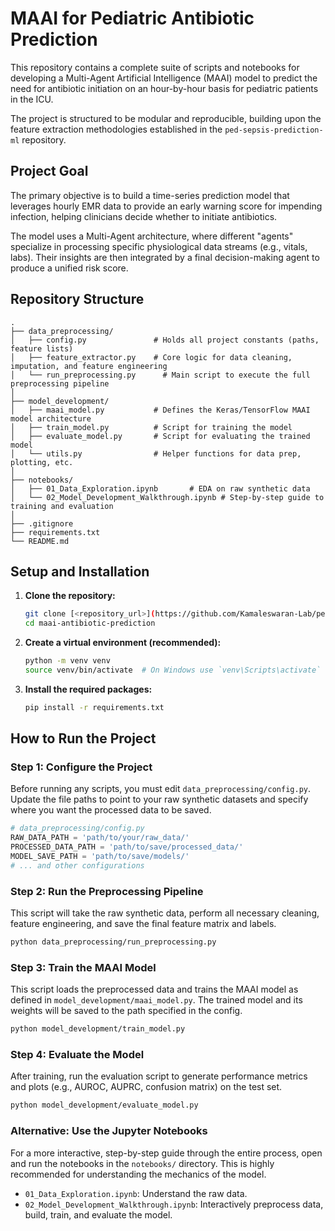 # MAAI for Pediatric Antibiotic Prediction

This repository contains a complete suite of scripts and notebooks for developing a Multi-Agent Artificial Intelligence (MAAI) model to predict the need for antibiotic initiation on an hour-by-hour basis for pediatric patients in the ICU.

The project is structured to be modular and reproducible, building upon the feature extraction methodologies established in the `ped-sepsis-prediction-ml` repository.

## Project Goal

The primary objective is to build a time-series prediction model that leverages hourly EMR data to provide an early warning score for impending infection, helping clinicians decide whether to initiate antibiotics.

The model uses a Multi-Agent architecture, where different "agents" specialize in processing specific physiological data streams (e.g., vitals, labs). Their insights are then integrated by a final decision-making agent to produce a unified risk score.

## Repository Structure

```
.
├── data_preprocessing/
│   ├── config.py               # Holds all project constants (paths, feature lists)
│   ├── feature_extractor.py    # Core logic for data cleaning, imputation, and feature engineering
│   └── run_preprocessing.py      # Main script to execute the full preprocessing pipeline
│
├── model_development/
│   ├── maai_model.py           # Defines the Keras/TensorFlow MAAI model architecture
│   ├── train_model.py          # Script for training the model
│   ├── evaluate_model.py       # Script for evaluating the trained model
│   └── utils.py                # Helper functions for data prep, plotting, etc.
│
├── notebooks/
│   ├── 01_Data_Exploration.ipynb       # EDA on raw synthetic data
│   └── 02_Model_Development_Walkthrough.ipynb # Step-by-step guide to training and evaluation
│
├── .gitignore
├── requirements.txt
└── README.md
```

## Setup and Installation

1.  **Clone the repository:**
    ```bash
    git clone [<repository_url>](https://github.com/Kamaleswaran-Lab/pedABX_MAAI)
    cd maai-antibiotic-prediction
    ```

2.  **Create a virtual environment (recommended):**
    ```bash
    python -m venv venv
    source venv/bin/activate  # On Windows use `venv\Scripts\activate`
    ```

3.  **Install the required packages:**
    ```bash
    pip install -r requirements.txt
    ```

## How to Run the Project

### Step 1: Configure the Project

Before running any scripts, you must edit `data_preprocessing/config.py`. Update the file paths to point to your raw synthetic datasets and specify where you want the processed data to be saved.

```python
# data_preprocessing/config.py
RAW_DATA_PATH = 'path/to/your/raw_data/'
PROCESSED_DATA_PATH = 'path/to/save/processed_data/'
MODEL_SAVE_PATH = 'path/to/save/models/'
# ... and other configurations
```

### Step 2: Run the Preprocessing Pipeline

This script will take the raw synthetic data, perform all necessary cleaning, feature engineering, and save the final feature matrix and labels.

```bash
python data_preprocessing/run_preprocessing.py
```

### Step 3: Train the MAAI Model

This script loads the preprocessed data and trains the MAAI model as defined in `model_development/maai_model.py`. The trained model and its weights will be saved to the path specified in the config.

```bash
python model_development/train_model.py
```

### Step 4: Evaluate the Model

After training, run the evaluation script to generate performance metrics and plots (e.g., AUROC, AUPRC, confusion matrix) on the test set.

```bash
python model_development/evaluate_model.py
```

### Alternative: Use the Jupyter Notebooks

For a more interactive, step-by-step guide through the entire process, open and run the notebooks in the `notebooks/` directory. This is highly recommended for understanding the mechanics of the model.

* `01_Data_Exploration.ipynb`: Understand the raw data.
* `02_Model_Development_Walkthrough.ipynb`: Interactively preprocess data, build, train, and evaluate the model.
